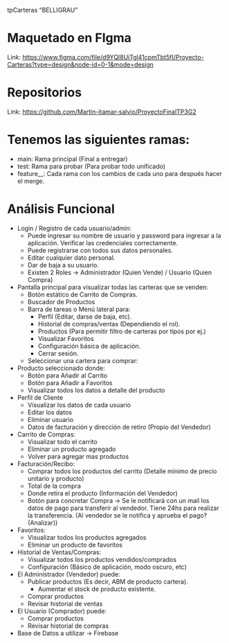 tpCarteras “BELLIGRAU”

# Maquetado en FIgma
Link: https://www.figma.com/file/d9YQl8UiTgl41cpmTbt5fI/Proyecto-Carteras?type=design&node-id=0-1&mode=design

# Repositorios
Link: https://github.com/Martin-itamar-salvio/ProyectoFinalTP3G2

# Tenemos las siguientes ramas:
- main: Rama principal (Final a entregar)
- test: Rama para probar (Para probar todo unificado)
- feature_<Apellido>_<id>: Cada rama con los cambios de cada uno para después hacer el merge.

# Análisis Funcional
- Login / Registro de cada usuario/admin:
  - Puede ingresar su nombre de usuario y password para ingresar a la aplicación. Verificar las credenciales correctamente.
  - Puede registrarse con todos sus datos personales.
  - Editar cualquier dato personal.
  - Dar de baja a su usuario.
  - Existen 2 Roles → Administrador (Quien Vende) / Usuario (Quien Compra)
- Pantalla principal para visualizar todas las carteras que se venden:
  - Botón estático de Carrito de Compras.
  - Buscador de Productos
  - Barra de tareas o Menú lateral para:
    - Perfil (Editar, darse de baja, etc).
    - Historial de compras/ventas (Dependiendo el rol).
    - Productos (Para permitir filtro de carteras por tipos por ej.)
    - Visualizar Favoritos
    - Configuración básica de aplicación.
    - Cerrar sesión.
  - Seleccionar una cartera para comprar:
- Producto seleccionado donde:
  - Botón para Añadir al Carrito
  - Botón para Añadir a Favoritos
  - Visualizar todos los datos a detalle del producto
- Perfil de Cliente
  - Visualizar los datos de cada usuario
  - Editar los datos
  - Eliminar usuario
  - Datos de facturación y dirección de retiro (Propio del Vendedor)
- Carrito de Compras:
  - Visualizar todo el carrito
  - Eliminar un producto agregado
  - Volver para agregar mas productos
- Facturación/Recibo:
  - Comprar todos los productos del carrito (Detalle mínimo de precio unitario y producto)
  - Total de la compra
  - Donde retira el producto (Información del Vendedor)
  - Botón para concretar Compra → Se le notificará con un mail los datos de pago para transferir al vendedor. Tiene 24hs para realizar la transferencia. (Al vendedor se le notifica y aprueba el     pago? (Analizar))
- Favoritos:
  - Visualizar todos los productos agregados
  - Eliminar un producto de favoritos
- Historial de Ventas/Compras:
  - Visualizar todos los productos vendidos/comprados
  - Configuración (Básico de aplicación, modo oscuro, etc)
- El Administrador (Vendedor) puede:
  - Publicar productos (Es decir, ABM de producto cartera).
    - Aumentar el stock de producto existente.
  - Comprar productos
  - Revisar historial de ventas
- El Usuario (Comprador) puede:
  - Comprar productos
  - Revisar historial de compras
- Base de Datos a utilizar → Firebase
